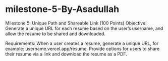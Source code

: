 # milestone-5-By-Asadullah

Milestone 5: Unique Path and Shareable Link (100 Points)
Objective: Generate a unique URL for each resume based on the user’s username, and allow the resume to be shared and downloaded.

Requirements: When a user creates a resume, generate a unique URL, for example: username.vercel.app/resume. Provide options for users to share their resume via a link and download the resume as a PDF.
